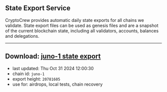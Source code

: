 ## State Export Service
CryptoCrew provides automatic daily state exports for all chains we validate. State export files can be used as genesis files and are a snapshot of the current blockchain state, including all validators, accounts, balances and delegations.

---
**Download: [juno-1 state export](https://dl-eu2.ccvalidators.com/SERVICE/juno/juno-1_export_20781605.json)**
---

- last updated: Thu Oct 31 2024 12:00:30
- chain id: `juno-1`
- export height: `20781605`
- use for: airdrops, local tests, chain recovery
